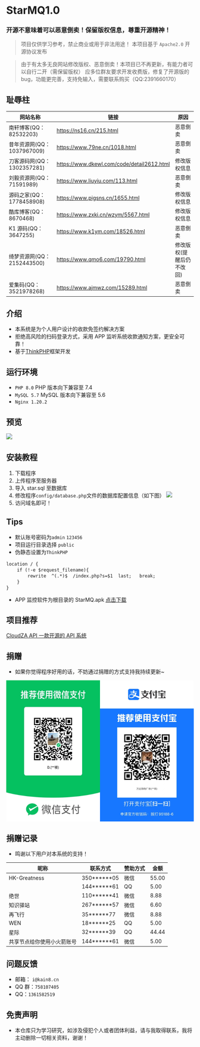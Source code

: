 # StarMQ1.0

### 开源不意味着可以恶意倒卖！保留版权信息，尊重开源精神！

> 项目仅供学习参考，禁止商业或用于非法用途！
> 本项目基于 `Apache2.0` 开源协议发布

> 由于有太多无良网站修改版权、恶意倒卖！本项目已不再更新，有能力者可以自行二开（需保留版权）
> 应多位群友要求开发收费版，修复了开源版的 bug，功能更完善，支持免输入，需要联系购买（QQ:2391660170）

## 耻辱柱

| 网站名称                   | 链接                                       | 原因                     |
| -------------------------- | ------------------------------------------ | ------------------------ |
| 南轩博客(QQ：82532203)     | https://ns16.cn/215.html                   | 恶意倒卖                 |
| 昔年资源网(QQ：1037967009) | https://www.79ne.cn/1018.html              | 恶意倒卖                 |
| 刀客源码网(QQ：1302357281) | https://www.dkewl.com/code/detail2612.html | 修改版权信息             |
| 刘毅资源网(QQ：71591989)   | https://www.liuyiu.com/113.html            | 恶意倒卖                 |
| 源码之家(QQ：1778458908)   | https://www.pigsns.cn/1655.html            | 修改版权信息             |
| 酷库博客(QQ：8670468)      | https://www.zxki.cn/wzym/5567.html         | 修改版权信息             |
| K1 源码(QQ：3647255)       | https://www.k1ym.com/18526.html            | 恶意倒卖                 |
| 绮梦资源网(QQ：2152443500) | https://www.qmo6.com/19790.html            | 修改版权(提醒后仍不改回) |
| 爱集码(QQ：3521978268)     | https://www.ajmwz.com/15289.html           | 恶意倒卖                 |

## 介绍

- 本系统是为个人用户设计的收款免签约解决方案
- 拒绝高风险的扫码登录方式，采用 APP 监听系统收款通知方案，更安全可靠！
- 基于[ThinkPHP](https://www.thinkphp.cn/)框架开发


## 运行环境

- `PHP 8.0` PHP 版本向下兼容至 7.4
- `MySQL 5.7` MySQL 版本向下兼容至 5.6
- `Nginx 1.20.2`

## 预览

![](https://cdn.wgbor.cn/uploads/2023/02/02/167532925963db7eebdb8c9.png)

## 安装教程

1. 下载程序
2. 上传程序至服务器
3. 导入 star.sql 至数据库
4. 修改程序`config/database.php`文件的数据库配置信息（如下图）
   ![](https://cdn.wgbor.cn/uploads/2023/02/02/167532567063db70e6d4724.png)
5. 访问域名即可！

## Tips

- 默认账号密码为`admin` `123456`
- 项目运行目录选择 `public`
- 伪静态设置为`ThinkPHP`

```
location / {
	if (!-e $request_filename){
		rewrite  ^(.*)$  /index.php?s=$1  last;   break;
	}
}
```

- APP 监控软件为根目录的 StarMQ.apk
  [点击下载](./StarMQ.apk)

## 项目推荐

[CloudZA API 一款开源的 API 系统](https://github.com/iCloudZA/CloudZA_API)

## 捐赠

- 如果你觉得程序好用的话，不妨通过捐赠的方式支持我持续更新~
<center style="display:flex;">
<img src="./wx.jpg" width="50%">
<img src="./ali.jpg" width="50%">
</center>

## 捐赠记录

- 鸣谢以下用户对本系统的支持！

| 昵称                       | 联系方式      | 赞助方式 | 金额  |
| -------------------------- | ------------- | -------- | ----- |
| HK-Greatness               | 350**\*\***05 | 微信     | 55.00 |
|                            | 144**\*\***61 | QQ       | 5.00  |
| 绝世                       | 110**\*\***41 | 微信     | 8.88  |
| 知识驿站                   | 267**\*\***57 | 微信     | 6.60  |
| 再飞行                     | 35**\*\***77  | 微信     | 8.88  |
| WEN                        | 18**\*\***25  | QQ       | 5.00  |
| 星际                       | 32**\*\***39  | QQ       | 44.44 |
| 共享节点给你使用小火箭账号 | 144**\*\***61 | 微信     | 5.00  |

## 问题反馈

- 邮箱： `i@kain8.cn`
- QQ 群：`758107405`
- QQ：`1361582519`

## 免责声明

- 本仓库只为学习研究，如涉及侵犯个人或者团体利益，请与我取得联系，我将主动删除一切相关资料，谢谢！

